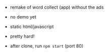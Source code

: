 * remake of word collect (app) without the ads
* no demo yet
* static html/javascript
* pretty hard!

* after clone, run ```npm start``` (port 80) 
